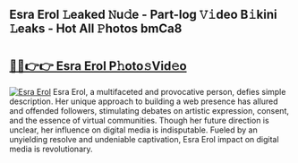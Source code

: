 ## Esra Erol 𝙻eaked 𝙽u𝚍e - Part-log 𝚅𝚒deo B𝚒kini 𝙻eaks - Hot All 𝙿hotos bmCa8

# <h2><a href="http://ld287k.urlbe.top/?page=Esra+Erol">🔗🔗👉👉 Esra Erol P𝚑oto𝚜Vid𝚎o</a></h2>

[![Esra Erol](https://i.imgur.com/eBuTRDB.gif)](http://ld287k.urlbe.top/?page=Esra+Erol)
Esra Erol, a multifaceted and provocative person, defies simple description. Her unique approach to building a web presence has allured and offended followers, stimulating debates on artistic expression, consent, and the essence of virtual communities. Though her future direction is unclear, her influence on digital media is indisputable. Fueled by an unyielding resolve and undeniable captivation, Esra Erol impact on digital media is revolutionary.
